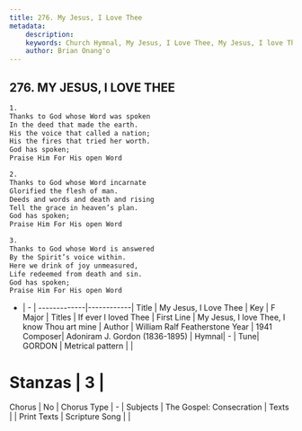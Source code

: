 ```yaml
---
title: 276. My Jesus, I Love Thee
metadata:
    description: 
    keywords: Church Hymnal, My Jesus, I Love Thee, My Jesus, I love Thee, I know Thou art mine, If ever I loved Thee
    author: Brian Onang'o
---
```



## 276. MY JESUS, I LOVE THEE

```txt
1.
Thanks to God whose Word was spoken
In the deed that made the earth.
His the voice that called a nation;
His the fires that tried her worth.
God has spoken;
Praise Him For His open Word

2.
Thanks to God whose Word incarnate
Glorified the flesh of man.
Deeds and words and death and rising
Tell the grace in heaven’s plan.
God has spoken;
Praise Him For His open Word

3.
Thanks to God whose Word is answered
By the Spirit’s voice within.
Here we drink of joy unmeasured,
Life redeemed from death and sin.
God has spoken;
Praise Him For His open Word
```

- |   -  |
-------------|------------|
Title | My Jesus, I Love Thee |
Key | F Major |
Titles | If ever I loved Thee |
First Line | My Jesus, I love Thee, I know Thou art mine |
Author | William Ralf Featherstone
Year | 1941
Composer| Adoniram J. Gordon (1836-1895) |
Hymnal|  - |
Tune| GORDON |
Metrical pattern | |
# Stanzas | 3 |
Chorus | No |
Chorus Type | - |
Subjects | The Gospel: Consecration |
Texts |  |
Print Texts | 
Scripture Song |  |
  
